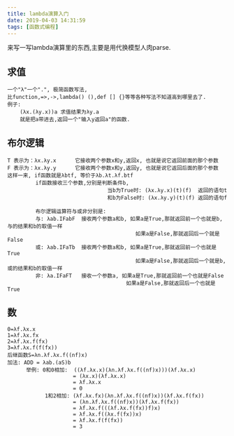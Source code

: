 ```yaml
---
title: lambda演算入门
date: 2019-04-03 14:31:59
tags: [函数式编程]
---
```

来写一写lambda演算里的东西,主要是用代换模型人肉parse.
## 求值
    一个"λ"一个".", 极简函数写法,
    比function,=>,->,lambda() (),def [] {}等等各种写法不知道高到哪里去了.
    例子:
        (λx.(λy.x))a 求值结果为λy.a 
        就是把a带进去,返回一个"输入y返回a"的函数.

## 布尔逻辑    
    T 表示为：λx.λy.x      它接收两个参数x和y,返回x, 也就是说它返回前面的那个参数
    F 表示为：λx.λy.y      它接收两个参数x和y,返回y, 也就是说它返回后面的那个参数
    这样一来, if函数就是λbtf, 等价于λb.λt.λf.btf
             if函数接收三个参数,分别是判断条件b,
                                    当b为True时: (λx.λy.x)(t)(f)  返回的语句t 
                                    和b为False时: (λx.λy.y)(t)(f) 返回的语句f

             布尔逻辑运算符与或非分别是:
             与: λab.IFabF  接收两个参数a和b, 如果a是True,那就返回前一个也就是b,与的结果和b的取值一样
                                             如果a是False,那就返回后一个就是False
             或: λab.IFaTb  接收两个参数a和b, 如果a是True,那就返回前一个也就是True
                                             如果a是False,那就返回后一个就是b,或的结果和b的取值一样
             非: λa.IFaFT   接收一个参数a, 如果a是True,那就返回前一个也就是False
                                          如果a是False,那就返回后一个也就是True

## 数
    0=λf.λx.x
    1=λf.λx.fx
    2=λf.λx.f(fx)
    3=λf.λx.f(f(fx))
    后继函数S=λn.λf.λx.f((nf)x)
    加法: ADD = λab.(aS)b
          举例: 0和0相加:  ((λf.λx.x)(λn.λf.λx.f((nf)x)))(λf.λx.x)
                         = (λx.x)(λf.λx.x)
                         = λf.λx.x
                         = 0
                1和2相加: (λf.λx.fx)(λn.λf.λx.f((nf)x))(λf.λx.f(fx))
                         = (λn.λf.λx.f((nf)x))(λf.λx.f(fx))
                         = λf.λx.f(((λf.λx.f(fx))f)x)
                         = λf.λx.f((λx.f(fx))x)
                         = λf.λx.f(f(fx))
                         = 3

